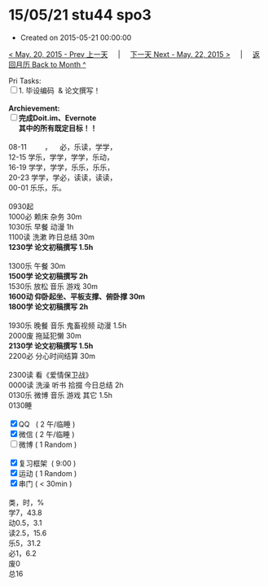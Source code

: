 # 15/05/21 stu44 spo3

- Created on 2015-05-21 00:00:00

[< May. 20, 2015 - Prev 上一天](_archived/lifelogs/2015/05/d20.md) &nbsp; &nbsp; | &nbsp; &nbsp; [下一天 Next - May. 22, 2015 >](_archived/lifelogs/2015/05/d22.md) &nbsp; &nbsp; |  &nbsp; &nbsp; [返回月历 Back to Month ^](_archived/lifelogs/2015/05/index.md)
<br/><div>Pri Tasks:<br/><input type="checkbox" />1. 毕设编码  & 论文撰写！</div>    <div><br/></div>    <div><b>Archievement:</b></div>    <div><b><input type="checkbox" />完成Doit.im、</b><b>Evernote</b></div>    <div><b>      其中的</b><b>所有</b><b>既定目标！！</b></div>    <div>        <div><br/></div>08-11         ，    必，乐读，学学，<br/>12-15 学乐，学学，学学，乐动，<br/>16-19 学学，学学，乐乐，乐乐，<br/>20-23 学学，学必，读读，读读，    </div>    <div>00-01 乐乐，乐。<br/>        <div><br/></div>0930起    </div>    <div>1000必 赖床 杂务 30m<br/>1030乐 早餐 动漫 1h</div>    <div>1100读 洗漱 昨日总结 30m</div>    <div><b>1230学</b><b> 论文初稿撰写</b><b> 1.5h</b></div>    <div>        <div><br/></div>1300乐 午餐 30m    </div>    <div><b>1500学</b><b> 论文初稿撰写</b><b> 2h</b></div>    <div>1530乐 放松 音乐 游戏 30m</div>    <div><b>1600动 仰卧起坐、平板支撑、俯卧撑 30m</b></div>    <div><b>1800学 </b><b>论文初稿撰写 2</b><b>h</b></div>    <div>        <div><br/></div>1930乐 晚餐 音乐 鬼畜视频 动漫 1.5h    </div>    <div>2000废 拖延犯懒 30m<br/><b>2130学</b><b> </b><b>论文初稿撰写</b><b> 1.5h</b></div>    <div>        <div>2200必 分心时间结算 30m</div>        <div><br/></div>        <div>2300读 看《爱情保卫战》</div>0000读 洗澡 听书 拾掇 今日总结 2h    </div>    <div>0130乐 微博 音乐 游戏 其它 1.5h</div>    <div>0130睡</div>    <div><br/></div>    <div><input type="checkbox" checked="true" />QQ   ( 2 午/临睡 ) <br/><input type="checkbox" checked="true" />微信 ( 2 午/临睡 ) </div>    <div><input type="checkbox" />微博 ( 1 Random ) </div>    <div><br/></div>    <div><input type="checkbox" checked="true" />复习框架  ( 9:00 ) <br/></div>    <div><input type="checkbox" checked="true" />运动 ( 1 Random ) </div>    <div><input type="checkbox" checked="true" />串门 ( < 30min ) </div>    <div>        <div><br/></div>类，时，%<br/>学7，43.8<br/>动0.5，3.1<br/>读2.5，15.6<br/>乐5，31.2<br/>必1，6.2<br/>废0<br/>总16</div>
